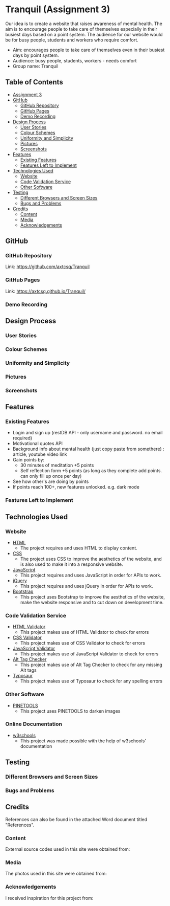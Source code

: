 # Tranquil (Assignment 3)
Our idea is to create a website that raises awareness of mental health. The aim is to encourage people to take care of themselves especially in their busiest days based on a point system. The audience for our website would be for busy people, students and workers who require comfort.

* Aim: encourages people to take care of themselves even in their busiest days by point system.
* Audience: busy people, students, workers - needs comfort
* Group name: Tranquil
## Table of Contents
* [Assignment 3]()
* [GitHub]()
  * [GitHub Repository]()
  * [GitHub Pages]()
  * [Demo Recording]()
* [Design Process]()
  * [User Stories]()
  * [Colour Schemes]()
  * [Uniformity and Simplicity]()
  * [Pictures]()
  * [Screenshots]()
* [Features]()
  * [Existing Features]()
  * [Features Left to Implement]()
* [Technologies Used]()
  * [Website]()
  * [Code Validation Service]()
  * [Other Software]()
* [Testing]()
  * [Different Browsers and Screen Sizes]()
  * [Bugs and Problems]()
* [Credits]()
  * [Content]()
  * [Media]()
  * [Acknowledgements]()
## GitHub
### GitHub Repository
Link: https://github.com/axtcsq/Tranquil
### GitHub Pages
Link: https://axtcsq.github.io/Tranquil/
### Demo Recording
## Design Process
### User Stories
### Colour Schemes
### Uniformity and Simplicity
### Pictures
### Screenshots
## Features
### Existing Features
* Login and sign up (restDB API - only username and password. no email required)
* Motivational quotes API 
* Background info about mental health (just copy paste from somethere) : article, youtube video link
* Gain points by: 
  * 30 minutes of meditation +5 points
  * Self reflection form +5 points (as long as they complete add points. can only fill up once per day)
* See how other's are doing by points
* If points reach 100+, new features unlocked. e.g. dark mode
### Features Left to Implement
## Technologies Used
### Website
* [HTML](https://developer.mozilla.org/en-US/docs/Web/HTML)
  * The project requires and uses HTML to display content.
* [CSS](https://developer.mozilla.org/en-US/docs/Web/CSS)
  * The project uses CSS to improve the aesthetics of the website, and is also used to make it into a responsive website.
* [JavaScript](https://developer.mozilla.org/en-US/docs/Web/JavaScript)
  * This project requires and uses JavaScript in order for APIs to work.
* [jQuery](https://developer.mozilla.org/en-US/docs/Glossary/jQuery)
  * This project requires and uses jQuery in order for APIs to work.
* [Bootstrap](https://getbootstrap.com/docs/5.0/getting-started/introduction/)
  * This project uses Bootstrap to improve the aesthetics of the website, make the website responsive and to cut down on development time.
### Code Validation Service
* [HTML Validator](https://validator.w3.org/)
  * This project makes use of HTML Validator to check for errors
* [CSS Validator](https://jigsaw.w3.org/css-validator/)
  * This project makes use of CSS Validator to check for errors
* [JavaScript Validator](https://jshint.com/)
  * This project makes use of JavaScript Validator to check for errors
* [Alt Tag Checker](https://rushax.com/tools/alt-tag-checker/)
  * This project makes use of Alt Tag Checker to check for any missing Alt tags
* [Typosaur](https://typosaur.us/)
  * This project makes use of Typosaur to check for any spelling errors
### Other Software
* [PINETOOLS](https://pinetools.com/darken-image)
  * This project uses PINETOOLS to darken images
### Online Documentation
* [w3schools](https://www.w3schools.com/)
  * This project was made possible with the help of w3schools' documentation
## Testing
### Different Browsers and Screen Sizes
### Bugs and Problems
## Credits
References can also be found in the attached Word document titled "References".
### Content
External source codes used in this site were obtained from:
### Media
The photos used in this site were obtained from:
### Acknowledgements
I received inspiration for this project from: